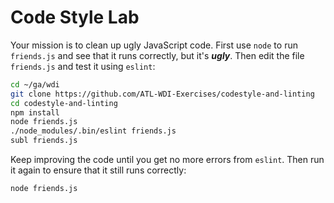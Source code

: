 # Code Style Lab

Your mission is to clean up ugly JavaScript code. First use `node` to run `friends.js` and see that it runs correctly, but it's ***ugly***. Then edit the file `friends.js` and test it using `eslint`:

```bash
cd ~/ga/wdi
git clone https://github.com/ATL-WDI-Exercises/codestyle-and-linting
cd codestyle-and-linting
npm install
node friends.js
./node_modules/.bin/eslint friends.js
subl friends.js
```

Keep improving the code until you get no more errors from `eslint`. Then run it again to ensure that it still runs correctly:

```bash
node friends.js
```
